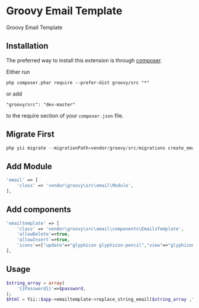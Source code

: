 Groovy Email Template
=====================
Groovy Email Template

Installation
------------

The preferred way to install this extension is through [composer](http://getcomposer.org/download/).

Either run

```
php composer.phar require --prefer-dist groovy/src "*"
```

or add

```
"groovy/src": "dev-master"
```

to the require section of your `composer.json` file.

Migrate First 
-----
```php 
php yii migrate --migrationPath=vendor/groovy/src/migrations create_email_template_table
```

Add Module
----------------------------
```php
'email' => [
    'class' => 'vendor\groovy\src\email\Module',
],

```

Add components
----------------------------
```php
'emailtemplate' => [
    'class' => 'vendor\groovy\src\email\components\EmailsTemplate',
    'allowDelete'=>true,
    'allowInsert'=>true,
    'icons'=>["update"=>"glyphicon glyphicon-pencil","view"=>"glyphicon glyphicon-eye-open","delete"=>"glyphicon glyphicon-trash"],
],
```


Usage
-----

```php
$string_array = array(
    '{{Password}}'=>$password,
);
$html = Yii::$app->emailtemplate->replace_string_email($string_array ,"welcome_mail "); // $string_array = Array Of String welcome_mail = Email Slug
```
